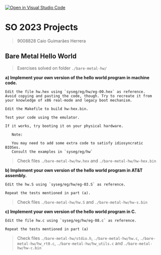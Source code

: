[![Open in Visual Studio Code](https://classroom.github.com/assets/open-in-vscode-718a45dd9cf7e7f842a935f5ebbe5719a5e09af4491e668f4dbf3b35d5cca122.svg)](https://classroom.github.com/online_ide?assignment_repo_id=10954576&assignment_repo_type=AssignmentRepo)
# SO 2023 Projects
> 9008828 Caio Guimarães Herrera

## Bare Metal Hello World
> Exercises solved on folder `./bare-metal-hw/`

**a) Implement your own version of the hello world program in machine code.**

    Edit the file hw.hex using `syseg/eg/hw/eg-00.hex` as reference.
    Avoid copying and pasting the code, though. Try to recreate it from
    your knowledge of x86 real-mode and legacy boot mechanism.

    Edit the Makefile to build hw-hex.bin.

    Test your code using the emulator.

    If it works, try booting it on your physical hardware.

       Note:

       You may need to add some extra code to satisfy idiosyncratic BIOSes.
       Consult the examples in `syseg/eg/hw`

> Check files `./bare-metal-hw/hw.hex` and `./bare-metal-hw/hw-hex.bin`

**b) Implement your own version of the hello world program in AT&T assembly.**

    Edit the hw.S using `syseg/eg/hw/eg-03.S` as reference.

    Repeat the tests mentioned in part (a).

> Check files `./bare-metal-hw/hw.S` and `./bare-metal-hw/hw-s.bin`

**c) Implement your own version of the hello world program in C.**

    Edit the file hw.c using `syseg/eg/hw/eg-08.c` as reference.

    Repeat the tests mentioned in part (a)	

> Check files `./bare-metal-hw/stdio.h`, `./bare-metal-hw/hw.c`, `./bare-metal-hw/hw_rt0.c`, `./bare-metal-hw/hw_utils.c` and `./bare-metal-hw/hw-c.bin`
